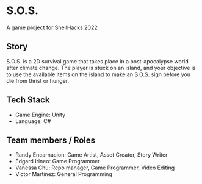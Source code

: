 # S.O.S.
A game project for ShellHacks 2022

## Story
S.O.S. is a 2D survival game that takes place in a post-apocalypse world after climate change. The player is stuck on an island, and your objective is to use the available items on the island to make an S.O.S. sign before you die from thrist or hunger.

## Tech Stack
- Game Engine: Unity
- Language: C#

## Team members / Roles
- Randy Encarnacion: Game Artist, Asset Creator, Story Writer
- Edgard Irineo: Game Programmer
- Vanessa Chu: Repo manager, Game Programmer, Video Editing
- Victor Martinez: General Programming
